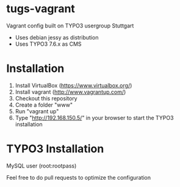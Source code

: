 tugs-vagrant
============

Vagrant config built on TYPO3 usergroup Stuttgart
* Uses debian jessy as distribution
* Uses TYPO3 7.6.x as CMS


Installation
============

1. Install VirtualBox (https://www.virtualbox.org/)
2. Install vagrant (http://www.vagrantup.com/)
3. Checkout this repository
4. Create a folder "www"
5. Run "vagrant up"
6. Type "http://192.168.150.5/" in your browser to start the TYPO3 installation

TYPO3 Installation
==================

MySQL user (root:rootpass)


Feel free to do pull requests to optimize the configuration
